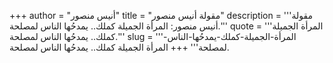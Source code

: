 +++
author = "أنيس منصور"
title = "مقولة أنيس منصور"
description = '''مقولة أنيس منصور: المرأة الجميلة كملك.. يمدحُها الناس لمصلحة.'''
quote = '''المرأة الجميلة كملك.. يمدحُها الناس لمصلحة.'''
slug = '''المرأة-الجميلة-كملك-يمدحُها-الناس-لمصلحة'''
+++
المرأة الجميلة كملك.. يمدحُها الناس لمصلحة.
